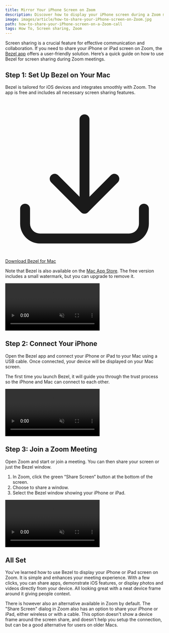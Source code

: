 ```yaml
---
title: Mirror Your iPhone Screen on Zoom
description: Discover how to display your iPhone screen during a Zoom meeting. 
image: images/article/how-to-share-your-iPhone-screen-on-Zoom.jpg
path: how-to-share-your-iPhone-screen-on-a-Zoom-call
tags: How To, Screen sharing, Zoom
---
```


Screen sharing is a crucial feature for effective communication and collaboration. If you need to share your iPhone or iPad screen on Zoom, the [Bezel app](https://getbezel.app/) offers a user-friendly solution. Here’s a quick guide on how to use Bezel for screen sharing during Zoom meetings.

## Step 1: Set Up Bezel on Your Mac

Bezel is tailored for iOS devices and integrates smoothly with Zoom. The app is free and includes all necessary screen sharing features.

<p class="not-prose">
    <a href="/bezel/thank-you-for-trying-bezel" class="rounded-md ring-1 ring-purple-600 hover:bg-purple-600 hover:ring-purple-600 px-6 py-3 text-m font-semibold text-purple-600 dark:text-white hover:text-white shadow-sm focus-visible:outline focus-visible:outline-2 focus-visible:outline-offset-2 focus-visible:outline-indigo-600"><svg xmlns="http://www.w3.org/2000/svg" viewBox="0 0 24 24" fill="currentColor" class="inline-block w-6 h-6 mr-1 -mt-1">
    <path fill-rule="evenodd" d="M12 2.25a.75.75 0 01.75.75v11.69l3.22-3.22a.75.75 0 111.06 1.06l-4.5 4.5a.75.75 0 01-1.06 0l-4.5-4.5a.75.75 0 111.06-1.06l3.22 3.22V3a.75.75 0 01.75-.75zm-9 13.5a.75.75 0 01.75.75v2.25a1.5 1.5 0 001.5 1.5h13.5a1.5 1.5 0 001.5-1.5V16.5a.75.75 0 011.5 0v2.25a3 3 0 01-3 3H5.25a3 3 0 01-3-3V16.5a.75.75 0 01.75-.75z" clip-rule="evenodd"></path>
    </svg> Download Bezel for Mac</a>
</p>

Note that Bezel is also available on the [Mac App Store](https://apps.apple.com/us/app/bezel-phone-mirroring/id6476268685). The free version includes a small watermark, but you can upgrade to remove it.

<video autoplay muted playsinline loop preload="auto" class="not-prose mx-auto w-full rounded-md bg-white/5 ring-1 ring-gray-600/50 dark:ring-white/50">
    <source src="/bezel/video/article-install-bezel.mp4#t=0.001" type="video/mp4">
</video>

## Step 2: Connect Your iPhone

Open the Bezel app and connect your iPhone or iPad to your Mac using a USB cable. Once connected, your device will be displayed on your Mac screen.

The first time you launch Bezel, it will guide you through the trust process so the iPhone and Mac can connect to each other.

<video autoplay muted playsinline loop preload="auto" class="not-prose mx-auto w-full rounded-md bg-white/5 ring-1 ring-gray-600/50 dark:ring-white/50">
    <source src="/bezel/video/article-connect.mp4#t=0.001" type="video/mp4">
</video>

## Step 3: Join a Zoom Meeting

Open Zoom and start or join a meeting. You can then share your screen or just the Bezel window.

1. In Zoom, click the green “Share Screen” button at the bottom of the screen.
2. Choose to share a window.
3. Select the Bezel window showing your iPhone or iPad.

<video autoplay muted playsinline loop preload="auto" class="not-prose mx-auto w-full rounded-md bg-white/5 ring-1 ring-gray-600/50 dark:ring-white/50">
    <source src="/bezel/video/article-share-in-zoom.mp4#t=0.001" type="video/mp4">
</video>

## All Set

You've learned how to use Bezel to display your iPhone or iPad screen on Zoom. It is simple and enhances your meeting experience. With a few clicks, you can share apps, demonstrate iOS features, or display photos and videos directly from your device. All looking great with a neat device frame around it giving people context. 

There is however also an alternative available in Zoom by default. The "Share Screen" dialog in Zoom also has an option to share your iPhone or iPad, either wireless or with a cable. This option doesn't show a device frame around the screen share, and doesn't help you setup the connection, but can be a good alternative for users on older Macs.   
